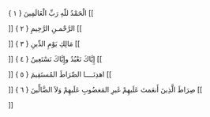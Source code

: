 الْحَمْدُ للّهِ رَبِّ الْعَالَمِينَ { ۱ }
[[


]] 
الرَّحْمـنِ الرَّحِيمِ { ۲ }
[[


]] 
مَالِكِ يَوْمِ الدِّينِ { ۳ }
[[


]] 
إِيَّاكَ نَعْبُدُ وإِيَّاكَ نَسْتَعِينُ { ٤ }
[[


]] 
اهدِنَــــا الصِّرَاطَ المُستَقِيمَ { ٥ }
[[


]] 
صِرَاطَ الَّذِينَ أَنعَمتَ عَلَيهِمْ غَيرِ المَغضُوبِ عَلَيهِمْ وَلاَ الضَّالِّينَ { ٦ }
[[


]]